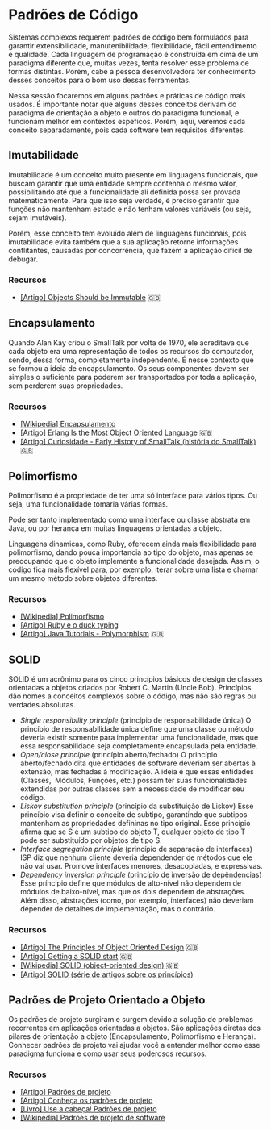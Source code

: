 # Padrões de Código

Sistemas complexos requerem padrões de código bem formulados para garantir
extensibilidade, manutenibilidade, flexibilidade, fácil entendimento e
qualidade. Cada linguagem de programação é construída em cima de um paradigma
diferente que, muitas vezes, tenta resolver esse problema de formas distintas.
Porém, cabe a pessoa desenvolvedora ter conhecimento desses conceitos para o bom
uso dessas ferramentas.

Nessa sessão focaremos em alguns padrões e práticas de código mais usados. É
importante notar que alguns desses conceitos derivam do paradigma de orientação
a objeto e outros do paradigma funcional, e funcionam melhor em contextos
espefícos. Porém, aqui, veremos cada conceito separadamente, pois cada software
tem requisitos diferentes.

<!-- toc -->

## Imutabilidade

Imutabilidade é um conceito muito presente em linguagens funcionais, que buscam
garantir que uma entidade sempre contenha o mesmo valor, possibilitando até que
a funcionalidade ali definida possa ser provada matematicamente. Para que isso
seja verdade, é preciso garantir que funções não mantenham estado e não tenham
valores variáveis (ou seja, sejam imutáveis).

Porém, esse conceito tem evoluído além de linguagens funcionais, pois
imutabilidade evita também que a sua aplicação retorne informações conflitantes,
causadas por concorrência, que fazem a aplicação difícil de debugar.

### Recursos

* [[Artigo] Objects Should be Immutable](http://www.yegor256.com/2014/06/09/objects-should-be-immutable.html)
  :uk:

## Encapsulamento

Quando Alan Kay criou o SmallTalk por volta de 1970,
ele acreditava que cada objeto era uma representação de todos os recursos
do computador, sendo, dessa forma, completamente independente. É nesse
contexto que se formou a ideia de encapsulamento. Os seus componentes devem
ser simples o suficiente para poderem ser transportados por toda a aplicação,
sem perderem suas propriedades.

### Recursos

* [[Wikipedia] Encapsulamento](https://pt.wikipedia.org/wiki/Encapsulamento)
* [[Artigo] Erlang Is the Most Object Oriented Language](http://rylev.github.io/words/blog/2013/10/03/erlang-is-the-most-object-oriented-language/)
  :uk:
* [[Artigo] Curiosidade - Early History of SmallTalk (história do SmallTalk)](http://worrydream.com/EarlyHistoryOfSmalltalk/)
  :uk:

## Polimorfismo

Polimorfismo é a propriedade de ter uma só interface para vários tipos. Ou seja,
uma funcionalidade tomaria várias formas.

Pode ser tanto implementado como uma interface ou classe abstrata em Java, ou
por herança em muitas linguagens orientadas a objeto.

Linguagens dinamicas, como Ruby, oferecem ainda mais flexibilidade para
polimorfismo, dando pouca importancia ao tipo do objeto, mas apenas se
preocupando que o objeto implemente a funcionalidade desejada. Assim, o código
fica mais flexível para, por exemplo, iterar sobre uma lista e chamar um mesmo
método sobre objetos diferentes.

### Recursos

* [[Wikipedia] Polimorfismo](https://pt.wikipedia.org/wiki/Polimorfismo)
* [[Artigo] Ruby e o duck typing](https://nandovieira.com.br/ruby-e-o-duck-typing)
* [[Artigo] Java Tutorials - Polymorphism](https://docs.oracle.com/javase/tutorial/java/IandI/polymorphism.html)
  :uk:

## SOLID

SOLID é um acrônimo para os cinco princípios básicos de design de classes
orientadas a objetos criados por Robert C. Martin (Uncle Bob).
Princípios dão nomes a conceitos complexos sobre o código,
mas não são regras ou verdades absolutas.

* *Single responsibility principle* (princípio de responsabilidade única)
  O princípio de responsabilidade única define que uma classe ou método deveria
  existir somente para implementar uma funcionalidade, mas que essa
  responsabilidade seja completamente encapsulada pela entidade.
* *Open/close principle* (princípio aberto/fechado)
  O princípio aberto/fechado dita que entidades de software deveriam ser abertas
  à extensão, mas fechadas à modificação. A ideia é que essas entidades (Classes,
  Módulos, Funções, etc.) possam ter suas funcionalidades extendidas por outras
  classes sem a necessidade de modificar seu código.
* *Liskov substitution principle* (princípio da substituição de Liskov)
  Esse princípio visa definir o conceito de subtipo, garantindo que subtipos
  mantenham as propriedades defininas no tipo original. Esse princípio afirma
  que se S é um subtipo do objeto T, qualquer objeto de tipo T pode ser
  substituído por objetos de tipo S.
* *Interface segregation principle* (princípio de separação de interfaces)
  ISP diz que nenhum cliente deveria dependender de métodos que ele não vai
  usar. Promove interfaces menores, desacopladas, e expressivas.
* *Dependency inversion principle* (princípio de inversão de depêndencias)
  Esse príncipio define que módulos de alto-nível não dependem de módulos de
  baixo-nível, mas que os dois dependem de abstrações. Além disso, abstrações
  (como, por exemplo, interfaces) não deveriam depender de detalhes de
  implementação, mas o contrário.

### Recursos

* [[Artigo] The Principles of Object Oriented Design](http://butunclebob.com/ArticleS.UncleBob.PrinciplesOfOod)
  :uk:
* [[Artigo] Getting a SOLID start](https://sites.google.com/site/unclebobconsultingllc/getting-a-solid-start)
  :uk:
* [[Wikipedia] SOLID (object-oriented design)](https://en.wikipedia.org/wiki/SOLID_%28object-oriented_design%29)
  :uk:
* [[Artigo] SOLID (série de artigos sobre os princípios)](https://brizeno.wordpress.com/solid/)

## Padrões de Projeto Orientado a Objeto

Os padrões de projeto surgiram e surgem devido a solução de problemas
recorrentes em aplicações orientadas a objetos. São aplicações diretas
dos pilares de orientação a objeto (Encapsulamento, Polimorfismo
e Herança). Conhecer padrões de projeto vai ajudar você a entender
melhor como esse paradigma funciona e como usar
seus poderosos recursos.

### Recursos

* [[Artigo] Padrões de projeto](https://brizeno.wordpress.com/padroes/)
* [[Artigo] Conheça os padrões de projeto](http://www.devmedia.com.br/conheca-os-padroes-de-projeto/957)
* [[Livro] Use a cabeça! Padrões de projeto](https://www.amazon.com.br/Cabe%C3%A7a-Padr%C3%B5es-Projetos-Eric-Freeman/dp/8576081741)
* [[Wikipedia] Padrões de projeto de software](https://pt.wikipedia.org/wiki/Padr%C3%A3o_de_projeto_de_software)
